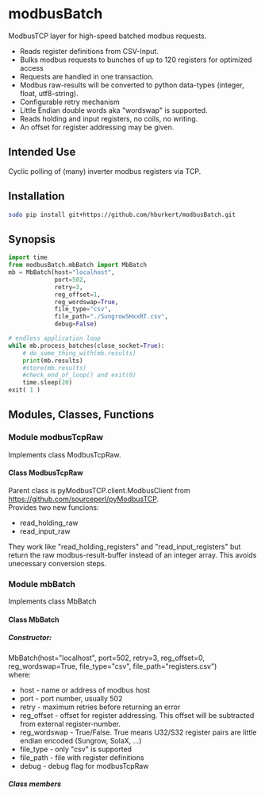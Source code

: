 # modbusBatch
ModbusTCP layer for high-speed batched modbus requests.

* Reads register definitions from CSV-Input. 
* Bulks modbus requests to bunches of up to 120 registers for optimized access 
* Requests are handled in one transaction.
* Modbus raw-results will be converted to python data-types (integer, float, utf8-string).
* Configurable retry mechanism
* Little Endian double words aka "wordswap" is supported.
* Reads holding and input registers, no coils, no writing.
* An offset for register addressing may be given.


## Intended Use
Cyclic polling of (many) inverter modbus registers via TCP.

## Installation
```bash
sudo pip install git+https://github.com/hburkert/modbusBatch.git
```

## Synopsis
```python
import time
from modbusBatch.mbBatch import MbBatch
mb = MbBatch(host="localhost",
             port=502,
             retry=3,
             reg_offset=1,
             reg_wordswap=True,
             file_type="csv",
             file_path="./SungrowSHxxRT.csv",
             debug=False)

# endless application loop
while mb.process_batches(close_socket=True):
    # do_some_thing_with(mb.results)
    print(mb.results)
    #store(mb.results)
    #check_end_of_loop() and exit(0)
    time.sleep(20)
exit( 1 )
```

## Modules, Classes, Functions
### Module modbusTcpRaw
Implements class ModbusTcpRaw.
#### Class ModbusTcpRaw
Parent class is pyModbusTCP.client.ModbusClient from https://github.com/sourceperl/pyModbusTCP. \
Provides two new funcions:
* read_holding_raw 
* read_input_raw

They work like "read_holding_registers" and "read_input_registers" but return the raw modbus-result-buffer instead of an integer array. 
This avoids unecessary conversion steps. 

### Module mbBatch
Implements class MbBatch

#### Class MbBatch
##### Constructor: 
MbBatch(host="localhost", port=502, retry=3, reg_offset=0, reg_wordswap=True, file_type="csv", file_path="registers.csv") \
where:
- host - name or address of modbus host
- port - port number, usually 502
- retry - maximum retries before returning an error
- reg_offset - offset for register addressing. This offset will be subtracted from external register-number. 
- reg_wordswap - True/False. True means U32/S32 register pairs are little endian encoded (Sungrow, SolaX, ...)
- file_type - only "csv" is supported
- file_path - file with register definitions 
- debug - debug flag for modbusTcpRaw 

##### Class members
